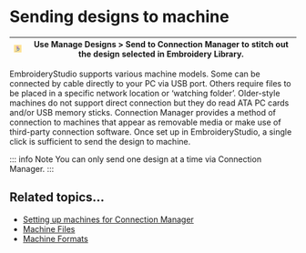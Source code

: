 # Sending designs to machine

| ![SendSelectedToMyMachine.png](assets/SendSelectedToMyMachine.png) | Use Manage Designs > Send to Connection Manager to stitch out the design selected in Embroidery Library. |
| ------------------------------------------------------------------ | -------------------------------------------------------------------------------------------------------- |

EmbroideryStudio supports various machine models. Some can be connected by cable directly to your PC via USB port. Others require files to be placed in a specific network location or ‘watching folder’. Older-style machines do not support direct connection but they do read ATA PC cards and/or USB memory sticks. Connection Manager provides a method of connection to machines that appear as removable media or make use of third-party connection software. Once set up in EmbroideryStudio, a single click is sufficient to send the design to machine.

::: info Note
You can only send one design at a time via Connection Manager.
:::

## Related topics...

- [Setting up machines for Connection Manager](../../Setup/hardware/Setting_up_machines_for_Connection_Manager)
- [Machine Files](../../Production/convert/Machine_Files)
- [Machine Formats](../../Setup/machines/Machine_Formats)
